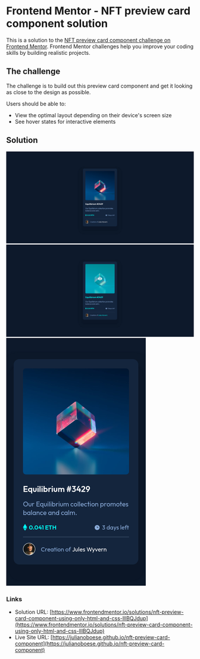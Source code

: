 # Frontend Mentor - NFT preview card component solution

This is a solution to the [NFT preview card component challenge on Frontend Mentor](https://www.frontendmentor.io/challenges/nft-preview-card-component-SbdUL_w0U). Frontend Mentor challenges help you improve your coding skills by building realistic projects. 

## The challenge

The challenge is to build out this preview card component and get it looking as close to the design as possible.

Users should be able to:

- View the optimal layout depending on their device's screen size
- See hover states for interactive elements

## Solution

![Solution for the NFT preview card component coding challenge](./screenshot.png)
![Active states for the NFT preview card component coding challenge](./screenshot-active-states.png)
![Mobile design for the NFT preview card component coding challenge](./screenshot-mobile.png)

### Links

- Solution URL: [https://www.frontendmentor.io/solutions/nft-preview-card-component-using-only-html-and-css-lllBQJdup](https://www.frontendmentor.io/solutions/nft-preview-card-component-using-only-html-and-css-lllBQJdup)
- Live Site URL: [https://julianoboese.github.io/nft-preview-card-component](https://julianoboese.github.io/nft-preview-card-component)
